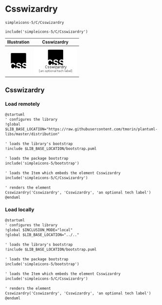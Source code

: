 # Csswizardry


```text
simpleicons-5/C/Csswizardry
```

```text
include('simpleicons-5/C/Csswizardry')
```



| Illustration | Csswizardry |
| :---: | :---: |
| ![illustration for Illustration](../../simpleicons-5/C/Csswizardry.png) | ![illustration for Csswizardry](../../simpleicons-5/C/Csswizardry.Local.png) |




## Csswizardry

### Load remotely
```plantuml
@startuml
' configures the library
!global $LIB_BASE_LOCATION="https://raw.githubusercontent.com/tmorin/plantuml-libs/master/distribution"

' loads the library's bootstrap
!include $LIB_BASE_LOCATION/bootstrap.puml

' loads the package bootstrap
include('simpleicons-5/bootstrap')

' loads the Item which embeds the element Csswizardry
include('simpleicons-5/C/Csswizardry')

' renders the element
Csswizardry('Csswizardry', 'Csswizardry', 'an optional tech label')
@enduml
```

### Load locally
```plantuml
@startuml
' configures the library
!global $INCLUSION_MODE="local"
!global $LIB_BASE_LOCATION="../.."

' loads the library's bootstrap
!include $LIB_BASE_LOCATION/bootstrap.puml

' loads the package bootstrap
include('simpleicons-5/bootstrap')

' loads the Item which embeds the element Csswizardry
include('simpleicons-5/C/Csswizardry')

' renders the element
Csswizardry('Csswizardry', 'Csswizardry', 'an optional tech label')
@enduml
```

